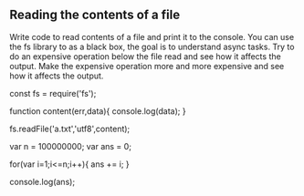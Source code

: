 ## Reading the contents of a file

Write code to read contents of a file and print it to the console. 
You can use the fs library to as a black box, the goal is to understand async tasks. 
Try to do an expensive operation below the file read and see how it affects the output. 
Make the expensive operation more and more expensive and see how it affects the output. 

const fs = require('fs');

function content(err,data){
  console.log(data);
}

fs.readFile('a.txt','utf8',content);

var n = 100000000;
var ans = 0;

for(var i=1;i<=n;i++){
  ans += i;
}

console.log(ans);
